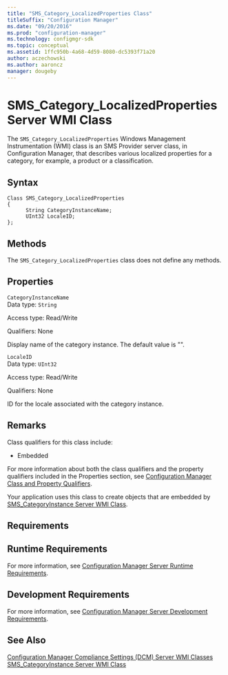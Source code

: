 ```yaml
---
title: "SMS_Category_LocalizedProperties Class"
titleSuffix: "Configuration Manager"
ms.date: "09/20/2016"
ms.prod: "configuration-manager"
ms.technology: configmgr-sdk
ms.topic: conceptual
ms.assetid: 1ffc950b-4a68-4d59-8080-dc5393f71a20
author: aczechowski
ms.author: aaroncz
manager: dougeby
---
```

# SMS_Category_LocalizedProperties Server WMI Class
The `SMS_Category_LocalizedProperties` Windows Management Instrumentation (WMI) class is an SMS Provider server class, in Configuration Manager, that describes various localized properties for a category, for example, a product or a classification.  

## Syntax  

```  
Class SMS_Category_LocalizedProperties  
{  
      String CategoryInstanceName;  
      UInt32 LocaleID;  
};  
```  

## Methods  
 The `SMS_Category_LocalizedProperties` class does not define any methods.  

## Properties  
 `CategoryInstanceName`  
 Data type: `String`  

 Access type: Read/Write  

 Qualifiers: None  

 Display name of the category instance. The default value is "".  

 `LocaleID`  
 Data type: `UInt32`  

 Access type: Read/Write  

 Qualifiers: None  

 ID for the locale associated with the category instance.  

## Remarks  
 Class qualifiers for this class include:  

-   Embedded  

 For more information about both the class qualifiers and the property qualifiers included in the Properties section, see [Configuration Manager Class and Property Qualifiers](../../../develop/reference/misc/class-and-property-qualifiers.md).  

 Your application uses this class to create objects that are embedded by [SMS_CategoryInstance Server WMI Class](../../../develop/reference/compliance/sms_categoryinstance-server-wmi-class.md).  

## Requirements  

## Runtime Requirements  
 For more information, see [Configuration Manager Server Runtime Requirements](../../../develop/core/reqs/server-runtime-requirements.md).  

## Development Requirements  
 For more information, see [Configuration Manager Server Development Requirements](../../../develop/core/reqs/server-development-requirements.md).  

## See Also  
 [Configuration Manager Compliance Settings (DCM) Server WMI Classes](../../../develop/reference/compliance/compliance-settings-dcm-server-wmi-classes.md)   
 [SMS_CategoryInstance Server WMI Class](../../../develop/reference/compliance/sms_categoryinstance-server-wmi-class.md)
